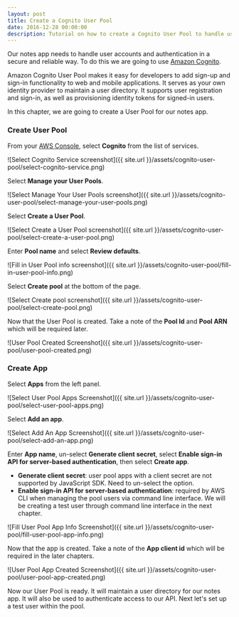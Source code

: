 ```yaml
---
layout: post
title: Create a Cognito User Pool
date: 2016-12-28 00:00:00
description: Tutorial on how to create a Cognito User Pool to handle user accounts and authentication for your app.
---
```


Our notes app needs to handle user accounts and authentication in a secure and reliable way. To do this we are going to use [Amazon Cognito](https://aws.amazon.com/cognito/).

Amazon Cognito User Pool makes it easy for developers to add sign-up and sign-in functionality to web and mobile applications. It serves as your own identity provider to maintain a user directory. It supports user registration and sign-in, as well as provisioning identity tokens for signed-in users.

In this chapter, we are going to create a User Pool for our notes app.

### Create User Pool

From your [AWS Console](https://console.aws.amazon.com), select **Cognito** from the list of services.

![Select Cognito Service screenshot]({{ site.url }}/assets/cognito-user-pool/select-cognito-service.png)

Select **Manage your User Pools**.

![Select Manage Your User Pools screenshot]({{ site.url }}/assets/cognito-user-pool/select-manage-your-user-pools.png)

Select **Create a User Pool**.

![Select Create a User Pool screenshot]({{ site.url }}/assets/cognito-user-pool/select-create-a-user-pool.png)

Enter **Pool name** and select **Review defaults**.

![Fill in User Pool info screenshot]({{ site.url }}/assets/cognito-user-pool/fill-in-user-pool-info.png)

Select **Create pool** at the bottom of the page.

![Select Create pool screenshot]({{ site.url }}/assets/cognito-user-pool/select-create-pool.png)

Now that the User Pool is created. Take a note of the **Pool Id** and **Pool ARN** which will be required later.

![User Pool Created Screenshot]({{ site.url }}/assets/cognito-user-pool/user-pool-created.png)

### Create App

Select **Apps** from the left panel.

![Select User Pool Apps Screenshot]({{ site.url }}/assets/cognito-user-pool/select-user-pool-apps.png)

Select **Add an app**.

![Select Add An App Screenshot]({{ site.url }}/assets/cognito-user-pool/select-add-an-app.png)

Enter **App name**, un-select **Generate client secret**, select **Enable sign-in API for server-based authentication**, then select **Create app**.

- **Generate client secret**: user pool apps with a client secret are not supported by JavaScript SDK. Need to un-select the option.
- **Enable sign-in API for server-based authentication**: required by AWS CLI when managing the pool users via command line interface. We will be creating a test user through command line interface in the next chapter.

![Fill User Pool App Info Screenshot]({{ site.url }}/assets/cognito-user-pool/fill-user-pool-app-info.png)

Now that the app is created. Take a note of the **App client id** which will be required in the later chapters.

![User Pool App Created Screenshot]({{ site.url }}/assets/cognito-user-pool/user-pool-app-created.png)

Now our User Pool is ready. It will maintain a user directory for our notes app. It will also be used to authenticate access to our API. Next let's set up a test user within the pool.
